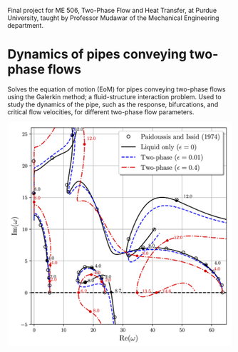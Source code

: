 Final project for ME 506, Two-Phase Flow and Heat Transfer, at Purdue University, taught by Professor Mudawar of the Mechanical Engineering department. 

# Dynamics of pipes conveying two-phase flows

Solves the equation of motion (EoM) for pipes conveying two-phase flows using the Galerkin method; a fluid-structure interaction problem. Used to study the dynamics of the pipe, such as the response, bifurcations, and critical flow velocities, for different two-phase flow parameters.

![argand_diagram_paidoussis_comparison](https://raw.githubusercontent.com/jbrillon/Two-Phase-Flow-FSI/master/Figures/argand_pd_comparison.png)